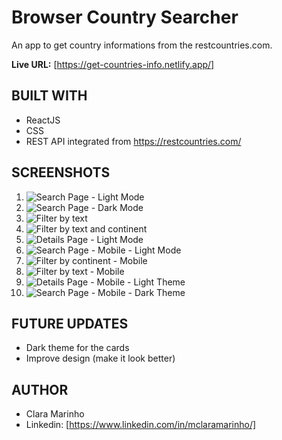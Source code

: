 # Browser Country Searcher
An app to get country informations from the restcountries.com.

**Live URL:** [https://get-countries-info.netlify.app/]

## BUILT WITH
 - ReactJS
 - CSS
 - REST API integrated from https://restcountries.com/

## SCREENSHOTS
1. ![Search Page - Light Mode](https://github.com/mclaramarinho/country-info/assets/119897667/a864a562-d66e-4d10-820b-2c0e1bc9f15c)
2. ![Search Page - Dark Mode](https://github.com/mclaramarinho/country-info/assets/119897667/707db136-e24f-4e3c-832a-90b215e19ad8)
3. ![Filter by text](https://github.com/mclaramarinho/country-info/assets/119897667/7c9e31a3-df30-409c-9068-f17bb559aba7)
4. ![Filter by text and continent](https://github.com/mclaramarinho/country-info/assets/119897667/fe68be00-33db-40e8-b575-f84b0b464f79)
5. ![Details Page - Light Mode](https://github.com/mclaramarinho/country-info/assets/119897667/ec07c17f-60bd-48dc-bf1d-cbd3657deff7)
6. ![Search Page - Mobile - Light Mode](https://github.com/mclaramarinho/country-info/assets/119897667/2c1b2188-5ac0-4298-8311-ac31f595e8a9)
7. ![Filter by continent - Mobile](https://github.com/mclaramarinho/country-info/assets/119897667/062506b8-951a-464e-a352-295a49a1bb12)
8. ![Filter by text - Mobile](https://github.com/mclaramarinho/country-info/assets/119897667/6c98e46b-af9d-47f1-8eb4-298fb9e349c5)
9. ![Details Page - Mobile - Light Theme](https://github.com/mclaramarinho/country-info/assets/119897667/8bd1d05d-d29e-461d-a5e7-5974b10bfbb9)
10. ![Search Page - Mobile - Dark Theme](https://github.com/mclaramarinho/country-info/assets/119897667/089a273f-2146-4a49-9143-2dbb57c13a44)

## FUTURE UPDATES
- Dark theme for the cards
- Improve design (make it look better)

## AUTHOR
- Clara Marinho
- Linkedin: [https://www.linkedin.com/in/mclaramarinho/]
